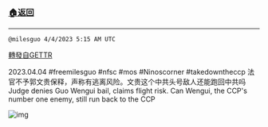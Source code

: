 ###  [:house:返回](README.md)
---


`@milesguo 4/4/2023 5:15 AM UTC`

[轉發自GETTR](https://gettr.com/post/p2dewo658ab)

2023.04.04 #freemilesguo #nfsc #mos #Ninoscorner #takedowntheccp 
法官不予郭文贵保释，声称有逃离风险。文贵这个中共头号敌人还能跑回中共吗 Judge denies Guo Wengui bail, claims flight risk. Can Wengui, the CCP's number one enemy, still run back to the CCP

![img](https://media.gettr.com/group12/getter/2023/04/04/05/4e07d914-6a5b-c37d-a45d-e55ce9742521/out.jpg)
